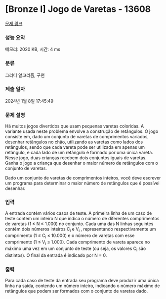 # [Bronze I] Jogo de Varetas - 13608 

[문제 링크](https://www.acmicpc.net/problem/13608) 

### 성능 요약

메모리: 2020 KB, 시간: 4 ms

### 분류

그리디 알고리즘, 구현

### 제출 일자

2024년 1월 8일 17:45:49

### 문제 설명

<p>Há muitos jogos divertidos que usam pequenas varetas coloridas. A variante usada neste problema envolve a construção de retângulos. O jogo consiste em, dado um conjunto de varetas de comprimentos variados, desenhar retângulos no chão, utilizando as varetas como lados dos retângulos, sendo que cada vareta pode ser utilizada em apenas um retângulo, e cada lado de um retângulo é formado por uma única vareta. Nesse jogo, duas crianças recebem dois conjuntos iguais de varetas. Ganha o jogo a criança que desenhar o maior número de retângulos com o conjunto de varetas.</p>

<p>Dado um conjunto de varetas de comprimentos inteiros, você deve escrever um programa para determinar o maior número de retângulos que é possível desenhar.</p>

### 입력 

 <p>A entrada contém vários casos de teste. A primeira linha de um caso de teste contém um inteiro N que indica o número de diferentes comprimentos de varetas (1 ≤ N ≤ 1.000) no conjunto. Cada uma das N linhas seguintes contém dois números inteiros C<sub>i</sub> e V<sub>i</sub> , representando respectivamente um comprimento (1 ≤ C<sub>i</sub> ≤ 10.000) e o número de varetas com esse comprimento (1 ≤ V<sub>i</sub> ≤ 1.000). Cada comprimento de vareta aparece no máximo uma vez em um conjunto de teste (ou seja, os valores C<sub>i</sub> são distintos). O ﬁnal da entrada é indicado por N = 0.</p>

### 출력 

 <p>Para cada caso de teste da entrada seu programa deve produzir uma única linha na saída, contendo um número inteiro, indicando o número máximo de retângulos que podem ser formados com o conjunto de varetas dado.</p>

